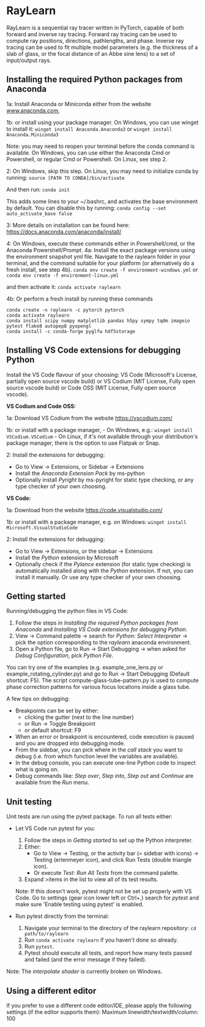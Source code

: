 # RayLearn

RayLearn is a sequential ray tracer written in PyTorch, capable of both forward and inverse ray tracing. Forward ray tracing can be used to compute ray positions, directions, pathlengths, and phase. Inverse ray tracing can be used to fit multiple model parameters (e.g. the thickness of a slab of glass, or the focal distance of an Abbe sine lens) to a set of input/output rays.

## Installing the required Python packages from Anaconda

1a: Install Anaconda or Miniconda either from the website www.anaconda.com,

1b: or install using your package manager. On Windows, you can use winget to install it:
`winget install Anaconda.Anaconda3`
or
`winget install Anaconda.Miniconda3`

Note: you may need to reopen your terminal before the conda command is available. On Windows, you can use either the Anaconda Cmd or Powershell, or regular Cmd or Powershell. On Linux, see step 2.

2: On Windows, skip this step. On Linux, you may need to initialize conda by running:
`source [PATH TO CONDA]/bin/activate`

And then run:
`conda init`

This adds some lines to your ~/.bashrc, and activates the base environment by default. You can disable this by running:
`conda config --set auto_activate_base false`

3: More details on installation can be found here: https://docs.anaconda.com/anaconda/install/

4: On Windows, execute these commands either in Powershell/cmd, or the Anaconda Powershell/Prompt.
4a: Install the exact package versions using the environment snapshot yml file. Navigate to the raylearn folder in your terminal, and the command suitable for your platform (or alternatively do a fresh install, see step 4b).
`conda env create -f environment-windows.yml`
or
`conda env create -f environment-linux.yml`

and then activate it:
`conda activate raylearn`

4b: Or perform a fresh install by running these commands

```
conda create -n raylearn -c pytorch pytorch
conda activate raylearn
conda install scipy numpy matplotlib pandas h5py sympy tqdm imageio pytest flake8 autopep8 pyopengl
conda install -c conda-forge pyglfw hdf5storage
```

## Installing VS Code extensions for debugging Python

Install the VS Code flavour of your choosing: VS Code (Microsoft's License, partially open source vscode build) or VS Codium (MIT License, Fully open source vscode build) or Code OSS (MIT License, Fully open source vscode).

**VS Codium and Code OSS:**

1a: Download VS Codium from the website https://vscodium.com/

1b: or install with a package manager,
    - On Windows, e.g.: `winget install VSCodium.VSCodium`
    - On Linux, if it's not available through your distribution's package manager, there is the option to use Flatpak or Snap.

2: Install the extensions for debugging:

- Go to View → Extensions, or Sidebar → Extensions
- Install the *Anaconda Extension Pack* by ms-python
- Optionally install *Pyright* by ms-pyright for static type checking,
  or any type checker of your own choosing.

**VS Code:**

1a: Download from the website https://code.visualstudio.com/

1b: or install with a package manager, e.g. on Windows: `winget install Microsoft.VisualStudioCode`

2: Install the extensions for debugging:

- Go to View → Extensions, or the sidebar → Extensions
- Install the *Python* extension by Microsoft
- Optionally check if the *Pylance* extension (for static type checking) is
  automatically installed along with the *Python* extension. If not, you can
  install it manually. Or use any type checker of your own choosing.

## Getting started

Running/debugging the python files in VS Code:

1. Follow the steps in *Installing the required Python packages from Anaconda* and *Installing VS Code extensions for debugging Python*.
2. View → Command palette → search for *Python: Select Interpreter* → pick the option corresponding to the *raylearn* anaconda environment.
3. Open a Python file, go to Run → Start Debugging → when asked for *Debug Configuration*, pick *Python File*.

You can try one of the examples (e.g. example_one_lens.py or example_rotating_cylinder.py) and go to Run → Start Debugging (Default shortcut: F5). The script compute-glass-tube-pattern.py is used to compute phase correction patterns for various focus locations inside a glass tube.

A few tips on debugging:

- Breakpoints can be set by either:
  - clicking the gutter (next to the line number)
  - or Run → Toggle Breakpoint
  - or default shortcut: F9
- When an error or breakpoint is encountered, code execution is paused and you are dropped into debugging mode.
- From the sidebar, you can pick where in the *call stack* you want to debug (i.e. from which function level the variables are available).
- In the debug console, you can execute one-line Python code to inspect what is going on.
- Debug commands like: *Step over*, *Step into*, *Step out* and *Continue* are available from the *Run* menu.

## Unit testing

Unit tests are run using the pytest package. To run all tests either:

- Let VS Code run pytest for you:
  
  1. Follow the steps in *Getting started* to set up the Python interpreter.
  2. Either:
     - Go to View → Testing, or the activity bar (= sidebar with icons) → Testing (erlenmeyer icon), and click Run Tests (double triangle icon).
     - Or execute *Test: Run All Tests* from the command palette.
  3. Expand >items in the list to view all of its test results.

  Note: If this doesn't work, pytest might not be set up properly with VS Code. Go to settings (gear icon lower left or Ctrl+,) search for *pytest* and make sure 'Enable testing using pytest' is enabled.

- Run pytest directly from the terminal:
  
  1. Navigate your terminal to the directory of the raylearn repository: `cd path/to/raylearn`
  2. Run `conda activate raylearn` if you haven't done so already.
  3. Run `pytest`.
  4. Pytest should execute all tests, and report how many tests passed and failed (and the error message if they failed).

Note: The *interpolate shader* is currently broken on Windows.

## Using a different editor

If you prefer to use a different code editor/IDE, please apply the following settings (if the editor supports them):
Maximum linewidth/textwidth/column: 100
